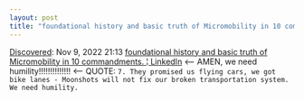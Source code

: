 ```yaml
---
layout: post
title: "foundational history and basic truth of Micromobility in 10 commandments.  | LinkedIn"
---
```

[Discovered](http://rolandtanglao.com/2020/07/29/p1-blogthis-checkvist-list-links-to-blog/): Nov 9, 2022 21:13 [foundational history and basic truth of Micromobility in 10 commandments.  ¦ LinkedIn](https://www.linkedin.com/feed/update/urn%3Ali%3Aactivity%3A6995547772649148416/) <-- AMEN, we need humility!!!!!!!!!!!!!! <-- QUOTE: `7. They promised us flying cars, we got bike lanes - Moonshots will not fix our broken transportation system. We need humility.`
